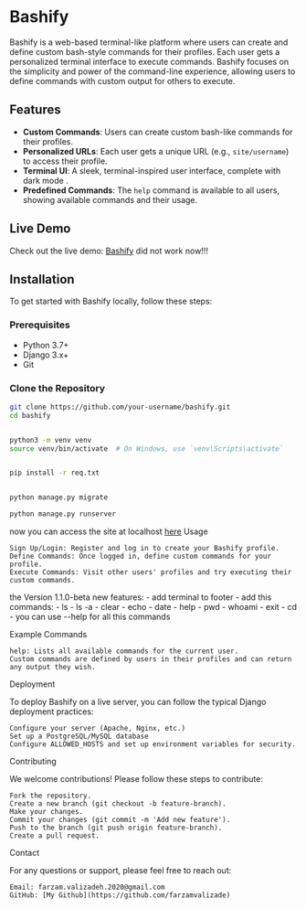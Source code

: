 # Bashify

Bashify is a web-based terminal-like platform where users can create and define custom bash-style commands for their profiles. Each user gets a personalized terminal interface to execute commands. Bashify focuses on the simplicity and power of the command-line experience, allowing users to define commands with custom output for others to execute.

## Features
- **Custom Commands**: Users can create custom bash-like commands for their profiles.
- **Personalized URLs**: Each user gets a unique URL (e.g., `site/username`) to access their profile.
- **Terminal UI**: A sleek, terminal-inspired user interface, complete with dark mode .
- **Predefined Commands**: The `help` command is available to all users, showing available commands and their usage.



## Live Demo
Check out the live demo: [Bashify](https://farzam1389.pythonanywhere.com)  did not work now!!!

## Installation

To get started with Bashify locally, follow these steps:

### Prerequisites
- Python 3.7+
- Django 3.x+
- Git

### Clone the Repository

```bash
git clone https://github.com/your-username/bashify.git
cd bashify


python3 -m venv venv
source venv/bin/activate  # On Windows, use `venv\Scripts\activate`


pip install -r req.txt


python manage.py migrate

python manage.py runserver
```
now you can access the site at localhost [here](http://localhost:8000)
Usage

    Sign Up/Login: Register and log in to create your Bashify profile.
    Define Commands: Once logged in, define custom commands for your profile.
    Execute Commands: Visit other users' profiles and try executing their custom commands.


the Version 1.1.0-beta new features:
    - add terminal to footer
    - add this commands:
        - ls
        - ls -a
        - clear
        - echo
        - date
        - help
        - pwd
        - whoami
        - exit
        - cd
    - you can use --help for all this commands


Example Commands

    help: Lists all available commands for the current user.
    Custom commands are defined by users in their profiles and can return any output they wish.

Deployment

To deploy Bashify on a live server, you can follow the typical Django deployment practices:

    Configure your server (Apache, Nginx, etc.)
    Set up a PostgreSQL/MySQL database
    Configure ALLOWED_HOSTS and set up environment variables for security.

Contributing

We welcome contributions! Please follow these steps to contribute:

    Fork the repository.
    Create a new branch (git checkout -b feature-branch).
    Make your changes.
    Commit your changes (git commit -m 'Add new feature').
    Push to the branch (git push origin feature-branch).
    Create a pull request.


Contact

For any questions or support, please feel free to reach out:

    Email: farzam.valizadeh.2020@gmail.com
    GitHub: [My Github](https://github.com/farzamvalizade)
